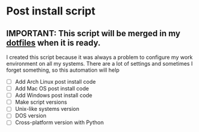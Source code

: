 # Post install script

## **IMPORTANT**: This script will be merged in my [dotfiles](https://github.com/FhilipeCrash/Dotfiles) when it is ready.

I created this script because it was always a problem to configure my work environment on all my systems.
There are a lot of settings and sometimes I forget something, so this automation will help

- [ ] Add Arch Linux post install code
- [ ] Add Mac OS post install code
- [ ] Add Windows post install code
- [ ] Make script versions
 - [ ] Unix-like systems version
 - [ ] DOS version
 - [ ] Cross-platform version with Python

